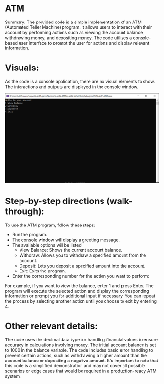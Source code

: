# ATM
Summary:
The provided code is a simple implementation of an ATM (Automated Teller Machine) program. It allows users to interact with their account by performing actions such as viewing the account balance, withdrawing money, and depositing money. The code utilizes a console-based user interface to prompt the user for actions and display relevant information.

# Visuals:
As the code is a console application, there are no visual elements to show. The interactions and outputs are displayed in the console window.

![Atm](Assets/Display-ATM.png)
# Step-by-step directions (walk-through):
To use the ATM program, follow these steps:
 - Run the program.
 - The console window will display a greeting message.
 - The available options will be listed:
   - View Balance: Shows the current account balance.
   - Withdraw: Allows you to withdraw a specified amount from the account.
   - Deposit: Lets you deposit a specified amount into the account.
   - Exit: Exits the program.
- Enter the corresponding number for the action you want to perform:

For example, if you want to view the balance, enter 1 and press Enter.
The program will execute the selected action and display the corresponding information or prompt you for additional input if necessary.
You can repeat the process by selecting another action until you choose to exit by entering 4.


# Other relevant details:
The code uses the decimal data type for handling financial values to ensure accuracy in calculations involving money.
The initial account balance is set to 1000 in the balance variable.
The code includes basic error handling to prevent certain actions, such as withdrawing a higher amount than the account balance or depositing a negative amount.
It's important to note that this code is a simplified demonstration and may not cover all possible scenarios or edge cases that would be required in a production-ready ATM system.

